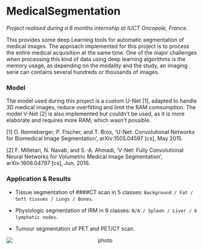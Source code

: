 # MedicalSegmentation

*Project realised during a 6 months internship at IUCT Oncopole, France.*

This provides some deep Learning tools for automatic segmentation of medical images. The approach implemented for this project is to process the entire medical acquisition at the same time. One of the major challenges when processing this kind of data using deep learning algorithms is the memory usage, as depending on the modality and the study, an imaging serie can contains several hundreds or thousands of images.

### Model
The model used during this project is a custom U-Net [1], adapted to handle 3D medical images, reduce overfitting and limit the RAM comsumption. The model V-Net [2] is also implemented but couldn't be used, as it is more elaborate and requires more RAM, which wasn't possible.

[1] O. Ronneberger, P. Fischer, and T. Brox, ‘U-Net: Convolutional Networks for Biomedical Image Segmentation’, arXiv:1505.04597 [cs], May 2015.

[2]	F. Milletari, N. Navab, and S.-A. Ahmadi, ‘V-Net: Fully Convolutional Neural Networks for Volumetric Medical Image Segmentation’, arXiv:1606.04797 [cs], Jun. 2016.

### Application & Results
- Tissue segmentation of ####CT scan in 5 classes: ```Background / Fat / Soft tissues / Lungs / Bones```.

- Physiologic segmentation of IRM in 9 classes: ```N/A / Spleen / Liver / 6 lymphatic nodes```.

- Tumour segmentation of PET and PET/CT scan.


<p align="center">
<img style="display: block; margin: auto;" alt="photo" src="./GIF_example_segmentation.gif">
</p>
